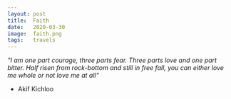 ```yaml
---
layout: post
title:  Faith
date:   2020-03-30
image:  faith.png
tags:   travels
---
```

_"I am one part courage, three parts fear. Three parts love and one part bitter. Half risen from rock-bottom and still in free fall, you can either love me whole or not love me at all"_
- Akif Kichloo



